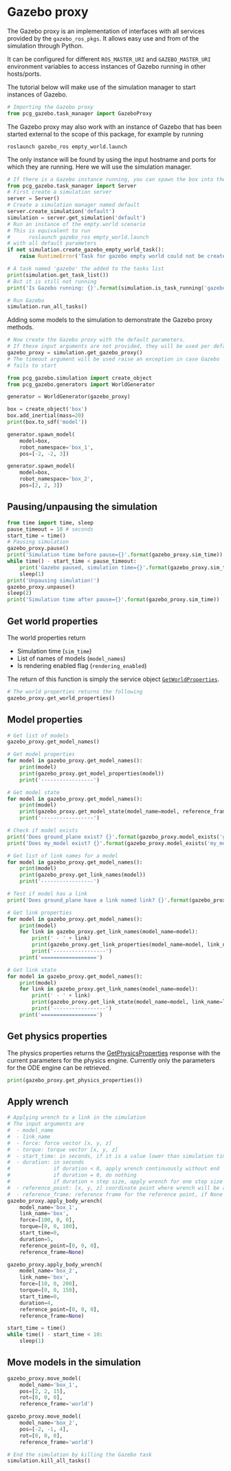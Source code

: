 
# Gazebo proxy

The Gazebo proxy is an implementation of interfaces with all services provided by the `gazebo_ros_pkgs`. It allows easy use and from of the simulation through Python. 

It can be configured for different `ROS_MASTER_URI` and `GAZEBO_MASTER_URI` environment variables to access instances of Gazebo running in other hosts/ports.

The tutorial below will make use of the simulation manager to start instances of Gazebo.


```python
# Importing the Gazebo proxy
from pcg_gazebo.task_manager import GazeboProxy
```

The Gazebo proxy may also work with an instance of Gazebo that has been started external to the scope of this package, for example by running

```
roslaunch gazebo_ros empty_world.launch
```

The only instance will be found by using the input hostname and ports for which they are running. 
Here we will use the simulation manager.


```python
# If there is a Gazebo instance running, you can spawn the box into the simulation
from pcg_gazebo.task_manager import Server
# First create a simulation server
server = Server()
# Create a simulation manager named default
server.create_simulation('default')
simulation = server.get_simulation('default')
# Run an instance of the empty.world scenario
# This is equivalent to run
#      roslaunch gazebo_ros empty_world.launch
# with all default parameters
if not simulation.create_gazebo_empty_world_task():
    raise RuntimeError('Task for gazebo empty world could not be created')
```


```python
# A task named 'gazebo' the added to the tasks list
print(simulation.get_task_list())
# But it is still not running
print('Is Gazebo running: {}'.format(simulation.is_task_running('gazebo')))
```


```python
# Run Gazebo
simulation.run_all_tasks()
```

Adding some models to the simulation to demonstrate the Gazebo proxy methods. 



```python
# Now create the Gazebo proxy with the default parameters. 
# If these input arguments are not provided, they will be used per default.
gazebo_proxy = simulation.get_gazebo_proxy()
# The timeout argument will be used raise an exception in case Gazebo 
# fails to start
```


```python
from pcg_gazebo.simulation import create_object
from pcg_gazebo.generators import WorldGenerator

generator = WorldGenerator(gazebo_proxy)

box = create_object('box')
box.add_inertial(mass=20)
print(box.to_sdf('model'))
```


```python
generator.spawn_model(
    model=box, 
    robot_namespace='box_1',
    pos=[-2, -2, 3])

generator.spawn_model(
    model=box, 
    robot_namespace='box_2',
    pos=[2, 2, 3])
```

## Pausing/unpausing the simulation



```python
from time import time, sleep
pause_timeout = 10 # seconds
start_time = time()
# Pausing simulation
gazebo_proxy.pause()
print('Simulation time before pause={}'.format(gazebo_proxy.sim_time))
while time() - start_time < pause_timeout:
    print('Gazebo paused, simulation time={}'.format(gazebo_proxy.sim_time))
    sleep(1)
print('Unpausing simulation!')
gazebo_proxy.unpause()
sleep(2)
print('Simulation time after pause={}'.format(gazebo_proxy.sim_time))
```

## Get world properties

The world properties return 

* Simulation time (`sim_time`)
* List of names of models (`model_names`)
* Is rendering enabled flag (`rendering_enabled`)

The return of this function is simply the service object [`GetWorldProperties`](https://github.com/ros-simulation/gazebo_ros_pkgs/blob/kinetic-devel/gazebo_msgs/srv/GetWorldProperties.srv).


```python
# The world properties returns the following
gazebo_proxy.get_world_properties()
```

## Model properties


```python
# Get list of models
gazebo_proxy.get_model_names()
```


```python
# Get model properties
for model in gazebo_proxy.get_model_names():
    print(model)
    print(gazebo_proxy.get_model_properties(model))
    print('-----------------')
```


```python
# Get model state
for model in gazebo_proxy.get_model_names():
    print(model)
    print(gazebo_proxy.get_model_state(model_name=model, reference_frame='world'))
    print('-----------------')
```


```python
# Check if model exists
print('Does ground_plane exist? {}'.format(gazebo_proxy.model_exists('ground_plane')))
print('Does my_model exist? {}'.format(gazebo_proxy.model_exists('my_model')))
```


```python
# Get list of link names for a model
for model in gazebo_proxy.get_model_names():
    print(model)
    print(gazebo_proxy.get_link_names(model))
    print('-----------------')
```


```python
# Test if model has a link
print('Does ground_plane have a link named link? {}'.format(gazebo_proxy.has_link(model_name='ground_plane', link_name='link')))
```


```python
# Get link properties
for model in gazebo_proxy.get_model_names():
    print(model)
    for link in gazebo_proxy.get_link_names(model_name=model):
        print(' - ' + link)
        print(gazebo_proxy.get_link_properties(model_name=model, link_name=link))
        print('-----------------')
    print('==================')
```


```python
# Get link state
for model in gazebo_proxy.get_model_names():
    print(model)
    for link in gazebo_proxy.get_link_names(model_name=model):
        print(' - ' + link)
        print(gazebo_proxy.get_link_state(model_name=model, link_name=link))
        print('-----------------')
    print('==================')
```

## Get physics properties

The physics properties returns the [GetPhysicsProperties](https://github.com/ros-simulation/gazebo_ros_pkgs/blob/kinetic-devel/gazebo_msgs/srv/GetPhysicsProperties.srv) response with the current parameters for the physics engine. Currently only the parameters for the ODE engine can be retrieved.


```python
print(gazebo_proxy.get_physics_properties())
```

## Apply wrench


```python
# Applying wrench to a link in the simulation
# The input arguments are
#  - model_name
#  - link_name
#  - force: force vector [x, y, z]
#  - torque: torque vector [x, y, z]
#  - start_time: in seconds, if it is a value lower than simulation time, the wrench will be applied as soon as possible
#  - duration: in seconds
#              if duration < 0, apply wrench continuously without end
#              if duration = 0, do nothing
#              if duration < step size, apply wrench for one step size
#  - reference_point: [x, y, z] coordinate point where wrench will be applied wrt the reference frame
#  - reference_frame: reference frame for the reference point, if None it will be set as the provided model_name::link_name
gazebo_proxy.apply_body_wrench(
    model_name='box_1',
    link_name='box',
    force=[100, 0, 0],
    torque=[0, 0, 100],
    start_time=0,
    duration=5,
    reference_point=[0, 0, 0],
    reference_frame=None)

gazebo_proxy.apply_body_wrench(
    model_name='box_2',
    link_name='box',
    force=[10, 0, 200],
    torque=[0, 0, 150],
    start_time=0,
    duration=4,
    reference_point=[0, 0, 0],
    reference_frame=None)

start_time = time()
while time() - start_time < 10:
    sleep(1)
```

## Move models in the simulation


```python
gazebo_proxy.move_model(
    model_name='box_1', 
    pos=[2, 2, 15],
    rot=[0, 0, 0],
    reference_frame='world')

gazebo_proxy.move_model(
    model_name='box_2', 
    pos=[-2, -1, 4],
    rot=[0, 0, 0],
    reference_frame='world')
```


```python
# End the simulation by killing the Gazebo task
simulation.kill_all_tasks()
```
